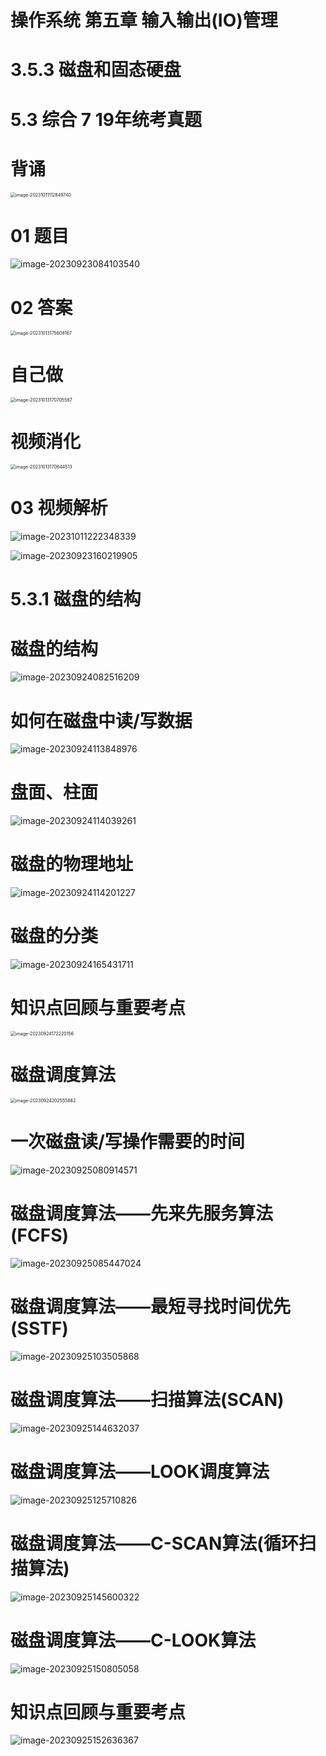 # 操作系统 第五章 输入输出(IO)管理



# 3.5.3 磁盘和固态硬盘



# 5.3 综合 7 19年统考真题



# 背诵

<img src="https://cvp.oss-cn-shanghai.aliyuncs.com/picgo/202310111128946.png" alt="image-20231011112849740" style="zoom: 50%;" />



# 01 题目

![image-20230923084103540](https://cvp.oss-cn-shanghai.aliyuncs.com/picgo/202309230841673.png)



# 02 答案

<img src="https://cvp.oss-cn-shanghai.aliyuncs.com/picgo/202310131756479.png" alt="image-20231013175608167" style="zoom:50%;" />



# 自己做

<img src="https://cvp.oss-cn-shanghai.aliyuncs.com/picgo/202310131707806.png" alt="image-20231013170705587" style="zoom:50%;" />

# 视频消化

<img src="https://cvp.oss-cn-shanghai.aliyuncs.com/picgo/202310131706937.png" alt="image-20231013170644513" style="zoom:50%;" />



# 03 视频解析

![image-20231011222348339](https://cvp.oss-cn-shanghai.aliyuncs.com/picgo/202310112223775.png)

![image-20230923160219905](https://cvp.oss-cn-shanghai.aliyuncs.com/picgo/202309231602567.png)



# 5.3.1 磁盘的结构



# 磁盘的结构

![image-20230924082516209](https://cvp.oss-cn-shanghai.aliyuncs.com/picgo/202309240825924.png)



# 如何在磁盘中读/写数据

![image-20230924113848976](https://cvp.oss-cn-shanghai.aliyuncs.com/picgo/202309241138216.png)



# 盘面、柱面

![image-20230924114039261](https://cvp.oss-cn-shanghai.aliyuncs.com/picgo/202309241140411.png)



# 磁盘的物理地址

![image-20230924114201227](https://cvp.oss-cn-shanghai.aliyuncs.com/picgo/202309241142438.png)



# 磁盘的分类

![image-20230924165431711](https://cvp.oss-cn-shanghai.aliyuncs.com/picgo/202309241654041.png)



# 知识点回顾与重要考点

<img src="https://cvp.oss-cn-shanghai.aliyuncs.com/picgo/202309241722309.png" alt="image-20230924172220156" style="zoom: 50%;" />



# 磁盘调度算法

<img src="https://cvp.oss-cn-shanghai.aliyuncs.com/picgo/202309242025972.png" alt="image-20230924202555882" style="zoom:50%;" />



# 一次磁盘读/写操作需要的时间

![image-20230925080914571](https://cvp.oss-cn-shanghai.aliyuncs.com/picgo/202309250809583.png)



# 磁盘调度算法——先来先服务算法(FCFS)

![image-20230925085447024](https://cvp.oss-cn-shanghai.aliyuncs.com/picgo/202309250854321.png)



# 磁盘调度算法——最短寻找时间优先(SSTF)

![image-20230925103505868](https://cvp.oss-cn-shanghai.aliyuncs.com/picgo/202309251035309.png)



# 磁盘调度算法——扫描算法(SCAN)

![image-20230925144632037](https://cvp.oss-cn-shanghai.aliyuncs.com/picgo/202309251446396.png)



# 磁盘调度算法——LOOK调度算法

![image-20230925125710826](https://cvp.oss-cn-shanghai.aliyuncs.com/picgo/202309251257013.png)



# 磁盘调度算法——C-SCAN算法(循环扫描算法)

![image-20230925145600322](https://cvp.oss-cn-shanghai.aliyuncs.com/picgo/202309251456664.png)



# 磁盘调度算法——C-LOOK算法

![image-20230925150805058](https://cvp.oss-cn-shanghai.aliyuncs.com/picgo/202309251508242.png)



# 知识点回顾与重要考点

![image-20230925152636367](https://cvp.oss-cn-shanghai.aliyuncs.com/picgo/202309251526553.png)
